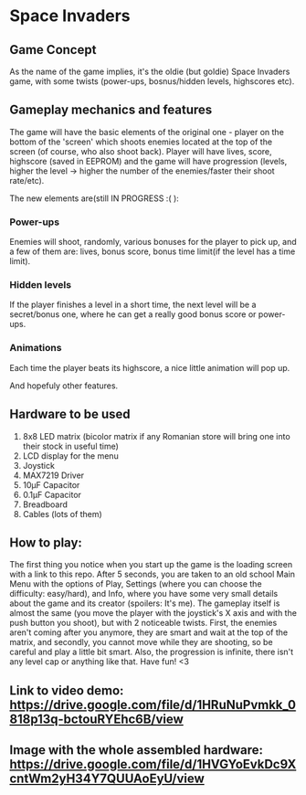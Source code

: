 # Space Invaders

## Game Concept

As the name of the game implies, it's the oldie (but goldie) Space Invaders game, with some twists (power-ups, bosnus/hidden levels, highscores etc).

## Gameplay mechanics and features

The game will have the basic elements of the original one - player on the bottom of the 'screen' which shoots enemies located at the top of the screen (of course, who also shoot back).
Player will have lives, score, highscore (saved in EEPROM) and the game will have progression (levels, higher the level -> higher the number of the enemies/faster their shoot rate/etc).

The new elements are(still IN PROGRESS :( ):

### Power-ups 
Enemies will shoot, randomly, various bonuses for the player to pick up, and a few of them are: lives, bonus score, bonus time limit(if the level has a time limit).

### Hidden levels
If the player finishes a level in a short time, the next level will be a secret/bonus one, where he can get a really good bonus score or power-ups.

### Animations
Each time the player beats its highscore, a nice little animation will pop up.

And hopefuly other features.

## Hardware to be used

1. 8x8 LED matrix (bicolor matrix if any Romanian store will bring one into their stock in useful time)
2. LCD display for the menu
3. Joystick
4. MAX7219 Driver
6. 10μF Capacitor
7. 0.1μF Capacitor
8. Breadboard
9. Cables (lots of them)

## How to play:
The first thing you notice when you start up the game is the loading screen with a link to this repo. After 5 seconds, you are taken to an old school Main Menu with the options of Play, Settings (where you can choose the difficulty: easy/hard), and Info, where you have some very small details about the game and its creator (spoilers: It's me).
The gameplay itself is almost the same (you move the player with the joystick's X axis and with the push button you shoot), but with 2 noticeable twists. First, the enemies aren't coming after you anymore, they are smart and wait at the top of the matrix, and secondly, you cannot move while they are shooting, so be careful and play a little bit smart.
Also, the progression is infinite, there isn't any level cap or anything like that.
Have fun! <3


## Link to video demo: https://drive.google.com/file/d/1HRuNuPvmkk_0818p13q-bctouRYEhc6B/view

## Image with the whole assembled hardware: https://drive.google.com/file/d/1HVGYoEvkDc9XcntWm2yH34Y7QUUAoEyU/view
